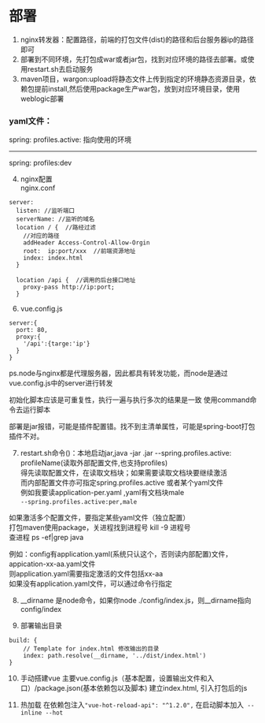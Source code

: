 # 部署
1. nginx转发器：配置路径，前端的打包文件(dist)的路径和后台服务器ip的路径即可  
2. 部署到不同环境，先打包成war或者jar包，找到对应环境的路径去部署。或使用restart.sh去启动服务  
3. maven项目，wargon:upload将静态文件上传到指定的环境静态资源目录，依赖包提前install,然后使用package生产war包，放到对应环境目录，使用weblogic部署

### yaml文件：
spring:
  profiles.active: 指向使用的环境
    
---
spring:
  profiles:dev

4. nginx配置  
nginx.conf
```
server:
  listen: //监听端口
  serverName: //监听的域名
  location / {  //路经过滤
    //对应的路径
    addHeader Access-Control-Allow-Orgin
    root:  ip:port/xxx  //前端资源地址
    index: index.html
  }
  
  location /api {  //调用的后台接口地址
    proxy-pass http://ip:port;
  }
```

6. vue.config.js
```
server:{
  port: 80,
  proxy:{
    '/api':{targe:'ip'}
  }
}
```
ps.node与nginx都是代理服务器，因此都具有转发功能，而node是通过vue.config.js中的server进行转发

初始化脚本应该是可重复性，执行一遍与执行多次的结果是一致  使用command命令去运行脚本


部署是jar报错，可能是插件配置错。找不到主清单属性，可能是spring-boot打包插件不对。



7. restart.sh命令()：本地启动jar,java -jar .jar --spring.profiles.active: profileName(读取外部配置文件,也支持profiles)   
得先读取配置文件，在读取文档块；如果需要读取文档块要继续激活  
而内部配置文件亦可指定spring.profiles.active 或者某个yaml文件  
例如我要读application-per.yaml ,yaml有文档块male  
 `--spring.profiles.active:per,male  `

如果激活多个配置文件，要指定某些yaml文件（独立配置）  
打包maven使用package，关进程找到进程号 kill -9 进程号  
查进程 ps -ef|grep java 

例如：config有application.yaml(系统只认这个，否则读内部配置)文件，appication-xx-aa.yaml文件  
则application.yaml需要指定激活的文件包括xx-aa     
如果没有application.yaml文件，可以通过命令行指定  


8. __dirname 是node命令，如果你node ./config/index.js，则__dirname指向config/index

9. 部署输出目录   
```
build: {
    // Template for index.html 修改输出的目录
    index: path.resolve(__dirname, '../dist/index.html')
}
```

10. 手动搭建vue
主要vue.config.js（基本配置，设置输出文件和入口）/package.json(基本依赖包以及脚本)
建立index.html, 引入打包后的js

11. 热加载
在依赖包注入`"vue-hot-reload-api": "^1.2.0",`
在启动脚本加入` --inline --hot`
